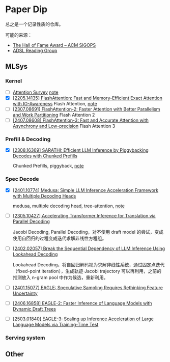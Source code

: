 # Paper Dip

总之是一个记录性质的仓库。

可能的来源：

- [The Hall of Fame Award – ACM SIGOPS](https://www.sigops.org/awards/hof/)
- [ADSL Reading Group](https://adsl-rg.github.io/)

## MLSys

### Kernel

- [ ] [Attention Survey](https://attention-survey.github.io/files/Attention_Survey.pdf)
  [note](./note/attention_survey.md)
- [X] [[2205.14135] FlashAttention: Fast and Memory-Efficient Exact Attention with IO-Awareness](https://arxiv.org/abs/2205.14135)
  Flash Attention, [note](flashattention.md)
- [ ] [[2307.08691] FlashAttention-2: Faster Attention with Better Parallelism and Work Partitioning](https://arxiv.org/abs/2307.08691)
  Flash Attention 2
- [ ] [[2407.08608] FlashAttention-3: Fast and Accurate Attention with Asynchrony and Low-precision](https://arxiv.org/abs/2407.08608)
  Flash Attention 3

### Prefill & Decoding

- [X] [[2308.16369] SARATHI: Efficient LLM Inference by Piggybacking Decodes with Chunked Prefills](https://arxiv.org/abs/2308.16369)

  Chunked Prefills, piggyback, [note](note/STRATHI_chunked_prefill.md)

### Spec Decode

- [X] [[2401.10774] Medusa: Simple LLM Inference Acceleration Framework with Multiple Decoding Heads](https://arxiv.org/abs/2401.10774)

  medusa, multiple decoding head, tree-attention, [note](note/Medusa.md)
- [ ] [[2305.10427] Accelerating Transformer Inference for Translation via Parallel Decoding](https://arxiv.org/abs/2305.10427)

  Jacobi Decoding, Parallel Decoding，对不使用 draft model 的尝试，变成使用自回归的过程变成迭代求解非线性方程组。
- [ ] [[2402.02057] Break the Sequential Dependency of LLM Inference Using Lookahead Decoding](https://arxiv.org/abs/2402.02057)

  Lookahead Decoding，将自回归解码视为求解非线性系统，通过固定点迭代（fixed-point iteration），生成轨迹 Jacobi trajectory 可以再利用，之前的推测放入 n-gram pool 中作为候选，重新利用。
- [ ] [[2401.15077] EAGLE: Speculative Sampling Requires Rethinking Feature Uncertainty](https://arxiv.org/abs/2401.15077)
- [ ] [[2406.16858] EAGLE-2: Faster Inference of Language Models with Dynamic Draft Trees](https://arxiv.org/abs/2406.16858)
- [ ] [[2503.01840] EAGLE-3: Scaling up Inference Acceleration of Large Language Models via Training-Time Test](https://arxiv.org/abs/2503.01840)

### Serving system

## Other
